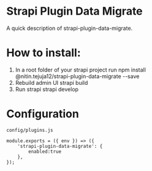 # Strapi Plugin Data Migrate

A quick description of strapi-plugin-data-migrate.

# How to install:

1.  In a root folder of your strapi project run npm install @nitin.tejuja12/strapi-plugin-data-migrate --save
2.  Rebuild admin UI strapi build
3.  Run strapi strapi develop

# Configuration
`config/plugins.js`
```
module.exports = ({ env }) => ({
    'strapi-plugin-data-migrate': {
        enabled:true
    },
});
```